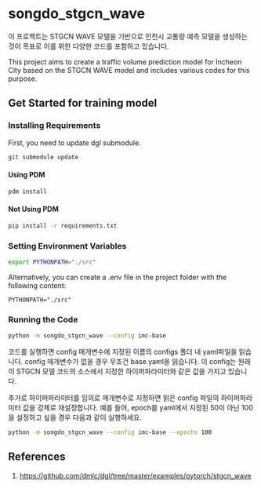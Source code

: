 # songdo_stgcn_wave

이 프로젝트는 STGCN WAVE 모델을 기반으로 인천시 교통량 예측 모델을 생성하는 것이 목표로 이를 위한 다양한 코드를 포함하고 있습니다.

This project aims to create a traffic volume prediction model for Incheon City based on the STGCN WAVE model and includes various codes for this purpose.

## Get Started for training model

### Installing Requirements

First, you need to update dgl submodule.

``` bash
git submodule update
```

#### Using PDM

```bash
pdm install
```

#### Not Using PDM

```bash
pip install -r requirements.txt
```

### Setting Environment Variables

```bash
export PYTHONPATH="./src"
```

Alternatively, you can create a .env file in the project folder with the following content:

```
PYTHONPATH="./src"
```

### Running the Code

```bash
python -m songdo_stgcn_wave --config imc-base
```

코드를 실행하면 config 매개변수에 지정된 이름의 configs 폴더 내 yaml파일을 읽습니다. config 매개변수가 없을 경우 무조건 base.yaml을 읽습니다. 이 config는 원래 이 STGCN 모델 코드의 소스에서 지정한 하이퍼파라미터와 같은 값을 가지고 있습니다.

추가로 하이퍼파라미터를 임의로 매개변수로 지정하면 읽은 config 파일의 하이퍼파라미터 값을 강제로 재설정합니다. 예를 들어, epoch를 yaml에서 지정된 50이 아닌 100을 설정하고 싶을 경우 다음과 같이 실행하세요.

```bash
python -m songdo_stgcn_wave --config imc-base --epochs 100
```


## References

1. https://github.com/dmlc/dgl/tree/master/examples/pytorch/stgcn_wave